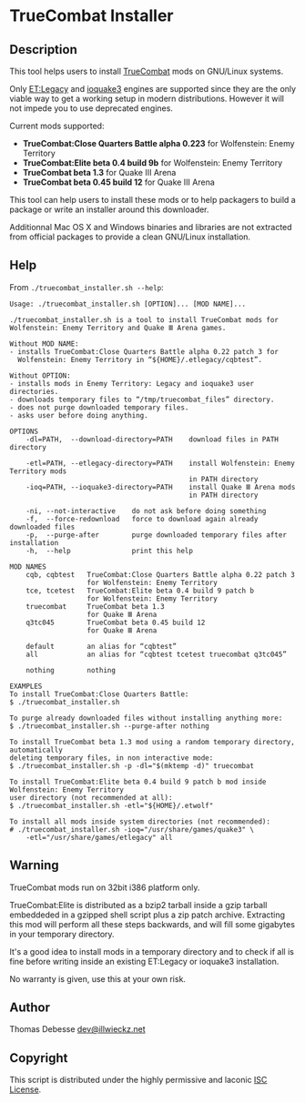 TrueCombat Installer
====================

Description
-----------

This tool helps users to install [TrueCombat](http://truecombatelite.com/) mods on GNU/Linux systems.

Only [ET:Legacy](http://etlegacy.com/) and [ioquake3](http://ioquake3.org/) engines are supported since they are the only viable way to get a working setup in modern distributions. However it will not impede you to use deprecated engines.

Current mods supported:

* **TrueCombat:Close Quarters Battle alpha 0.223** for Wolfenstein: Enemy Territory
* **TrueCombat:Elite beta 0.4 build 9b** for Wolfenstein: Enemy Territory
* **TrueCombat beta 1.3** for Quake Ⅲ Arena
* **TrueCombat beta 0.45 build 12** for Quake Ⅲ Arena

This tool can help users to install these mods or to help packagers to build a package or write an installer around this downloader.

Additionnal Mac OS X and Windows binaries and libraries are not extracted from official packages to provide a clean GNU/Linux installation.

Help
----

From `./truecombat_installer.sh --help`:

```
Usage: ./truecombat_installer.sh [OPTION]... [MOD NAME]...

./truecombat_installer.sh is a tool to install TrueCombat mods for
Wolfenstein: Enemy Territory and Quake Ⅲ Arena games.

Without MOD NAME:
- installs TrueCombat:Close Quarters Battle alpha 0.22 patch 3 for
  Wolfenstein: Enemy Territory in “${HOME}/.etlegacy/cqbtest”.

Without OPTION:
- installs mods in Enemy Territory: Legacy and ioquake3 user directories.
- downloads temporary files to “/tmp/truecombat_files” directory.
- does not purge downloaded temporary files.
- asks user before doing anything.

OPTIONS
	-dl=PATH,  --download-directory=PATH    download files in PATH directory

	-etl=PATH, --etlegacy-directory=PATH    install Wolfenstein: Enemy Territory mods
	                                        in PATH directory
	-ioq=PATH, --ioquake3-directory=PATH    install Quake Ⅲ Arena mods
	                                        in PATH directory

	-ni, --not-interactive    do not ask before doing something
	-f,  --force-redownload   force to download again already downloaded files
	-p,  --purge-after        purge downloaded temporary files after installation
	-h,  --help               print this help

MOD NAMES
	cqb, cqbtest   TrueCombat:Close Quarters Battle alpha 0.22 patch 3
	               for Wolfenstein: Enemy Territory
	tce, tcetest   TrueCombat:Elite beta 0.4 build 9 patch b
	               for Wolfenstein: Enemy Territory
	truecombat     TrueCombat beta 1.3
	               for Quake Ⅲ Arena
	q3tc045        TrueCombat beta 0.45 build 12
	               for Quake Ⅲ Arena

	default        an alias for “cqbtest”
	all            an alias for “cqbtest tcetest truecombat q3tc045”

	nothing        nothing

EXAMPLES
To install TrueCombat:Close Quarters Battle:
$ ./truecombat_installer.sh

To purge already downloaded files without installing anything more:
$ ./truecombat_installer.sh --purge-after nothing

To install TrueCombat beta 1.3 mod using a random temporary directory, automatically
deleting temporary files, in non interactive mode:
$ ./truecombat_installer.sh -p -dl="$(mktemp -d)" truecombat

To install TrueCombat:Elite beta 0.4 build 9 patch b mod inside Wolfenstein: Enemy Territory
user directory (not recommended at all):
$ ./truecombat_installer.sh -etl="${HOME}/.etwolf"

To install all mods inside system directories (not recommended):
# ./truecombat_installer.sh -ioq="/usr/share/games/quake3" \
    -etl="/usr/share/games/etlegacy" all
```

Warning
-------

TrueCombat mods run on 32bit i386 platform only.

TrueCombat:Elite is distributed as a bzip2 tarball inside a gzip tarball embeddeded in a gzipped shell script plus a zip patch archive.
Extracting this mod will perform all these steps backwards, and will fill some gigabytes in your temporary directory.

It's a good idea to install mods in a temporary directory and to check if all is fine before writing inside an existing ET:Legacy or ioquake3 installation.

No warranty is given, use this at your own risk.

Author
------

Thomas Debesse <dev@illwieckz.net>

Copyright
---------

This script is distributed under the highly permissive and laconic [ISC License](COPYING.md).
